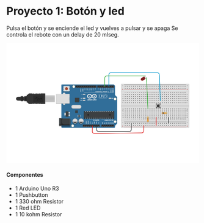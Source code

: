 # Proyecto 1: Botón y led
Pulsa el botón y se enciende el led y vuelves a pulsar y se apaga
Se controla el rebote con un delay de 20 mlseg.

![Circuito](p1_boton/circuito.png)

#### Componentes
* 1	Arduino Uno R3
* 1	Pushbutton
* 1	330 ohm Resistor
* 1	Red LED
* 1	10 kohm Resistor

